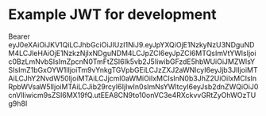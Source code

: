 # Example JWT for development

Bearer eyJ0eXAiOiJKV1QiLCJhbGciOiJIUzI1NiJ9.eyJpYXQiOjE1NzkyNzU3NDguNDM4LCJleHAiOjE1NzkzNjIxNDguNDM4LCJpZCI6eyJpZCI6MTQsImVtYWlsIjoic0BzLmNvbSIsImZpcnN0TmFtZSI6Ik5vb2J5IiwibGFzdE5hbWUiOiJMZWlsYSIsImZ1bGxOYW1lIjoiTm9vYnkgTGVpbGEiLCJzZXJ2aWNlcyI6eyJjb3JlIjoiMTAiLCJhY2NvdW50IjoiMTAiLCJjcml0aWMiOiIxMCIsInN0b3JhZ2UiOiIxMCIsInRpbWVsaW5lIjoiMTAiLCJib29rcyI6IjIwIn0sImNsYWltcyI6eyJsb2dnZWQiOiJ0cnVlIiwicm9sZSI6MX19fQ.utEEA8CN9to10onVC3e4RXckvvGRtZyOhWOzTUg9h8I
